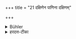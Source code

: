 +++
title = "21 दक्षिणेन पाणिना दक्षिणम्"

+++

<details><summary>Bühler</summary>

21. Having stroked the teacher's right foot with his right hand below and above, he takes hold of it and of the ankle.
</details>

<details><summary>हरदत्त-टीका</summary>

## सूत्रम्
दक्षिणेन पाणिना दक्षिणं पादमधस्तादभ्यधिमृश्य सकुष्टिकमुपसंगृह्णीयात् ॥ २१ ॥  

### प्रस्तावः
ननु किमिदमुपसंग्रहणम् ? तदाह—

### टिप्पनी
आत्मनो दक्षिणेन पाणिना आचार्यस्य दक्षिणं पादं अधस्तादभ्यधिमृश्य, अधिशब्द उपरिमाचे, अधस्ताच्चोपरिष्टाच्चाभिमृश्य । सकुष्ठिकं सगुल्फम् । साङ्गुष्ठमित्यन्ये । उपसंगृह्णीयात् । इदमुपसंग्रहणम् । एतत्कुर्यात् ॥ २१ ॥
</details>
